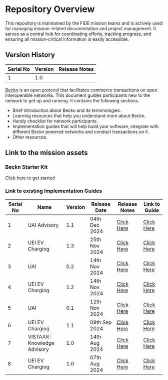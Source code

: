 # Repository Overview

This repository is maintained by the FIDE mission teams and is actively used for managing mission-related documentation and project management. It serves as a central hub for coordinating efforts, tracking progress, and ensuring all mission-critical information is easily accessible.

## Version History

| Serial No     | Version  | Release Notes  |
|---------------|----------|----------------|
| 1             | 1.0      |                |

[Beckn](https://github.com/beckn) is an open protocol that facilitates commerce transactions on open interoperable networks. This document guides participants new to the network to get up and running. It contains the following sections.

- Brief introduction about Beckn and its terminologies.
- Learning resources that help you understand more about Beckn.
- Handy checklist for network participants.
- Implementation guides that will help build your software, integrate with different Beckn powered networks and conduct transactions on it.
- Other resources.

## Link to the mission assets

### Beckn Starter Kit
[Click here](./docs/starter_kit/starter_kit.md) to get started


### Link to existing Implementation Guides


| Serial No     | Name                     | Version  | Release Date   |Release Notes  |Link to Guide  |
|---------------|--------------------------|----------|----------------|----------------|---------------|
| 1             | UAI Advisory   |1.1       |04th Dec 2024   |[Click Here](https://github.com/beckn/missions/blob/main/UAI/Release%20Notes/UAI%20Release%20Notes.md)   | [Click Here](https://github.com/beckn/missions/blob/main/UAI/implementation-guides/advisory/implementation_guide_knowledge_advisory.md)
| 2             | UEI EV Charging  |1.3       |25th Nov 2024   |[Click Here](https://github.com/beckn/missions/blob/main/UEI/Release%20Notes/UEI%20Release%20Notes.md)   | [Click Here](https://github.com/beckn/missions/blob/main/UEI/implementation-guides/EV-charging/implementation_guide_charging.md)
| 3             | UAI   |0.2       |14th Nov 2024   |[Click Here](https://github.com/beckn/missions/blob/main/UAI/Release%20Notes/UAI%20Release%20Notes.md)   | [Click Here](https://github.com/beckn/missions/tree/main/UAI)
| 4             | UEI EV Charging  |1.2       |14th Nov 2024   |[Click Here](https://github.com/beckn/missions/blob/main/UEI/Release%20Notes/UEI%20Release%20Notes.md)   | [Click Here](https://github.com/beckn/missions/blob/main/UEI/implementation-guides/EV-charging/implementation_guide_charging.md)
| 5             | UAI   |0.1       |12th Nov 2024   |[Click Here](https://github.com/beckn/missions/blob/main/UAI/Release%20Notes/UAI%20Release%20Notes.md)   | [Click Here](https://github.com/beckn/missions/tree/main/UAI)
| 6             | UEI EV Charging  |1.1       |09th Sep 2024   |[Click Here](https://github.com/beckn/missions/blob/main/UEI/Release%20Notes/UEI%20Release%20Notes.md)   | [Click Here](https://github.com/beckn/missions/blob/main/UEI/implementation-guides/EV-charging/implementation_guide_charging.md)
| 7             | VISTAAR : Knowledge Advisory  |1.0       |14th Aug 2024   |[Click Here](https://github.com/beckn/missions/blob/main/VISTAAR/Release%20Notes/Vistaar%20Release%20Notes.md)   | [Click Here](https://github.com/beckn/missions/blob/main/VISTAAR/implementation_guide_knowledge_advisory.md)
| 8             | UEI EV Charging  |1.0       |07th Aug 2024   |[Click Here](https://github.com/beckn/missions/blob/main/UEI/Release%20Notes/UEI%20Release%20Notes.md)   | [Click Here](https://github.com/beckn/missions/blob/main/UEI/implementation-guides/EV-charging/implementation_guide_charging.md)
